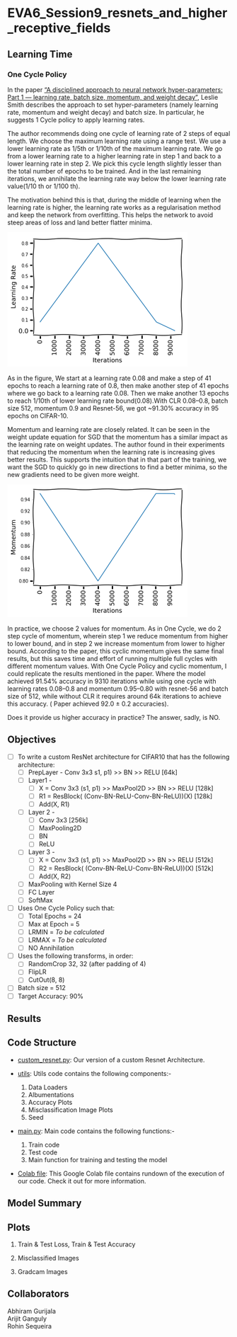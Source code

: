 # EVA6_Session9_resnets_and_higher_receptive_fields

## Learning Time

### One Cycle Policy

In the paper [“A disciplined approach to neural network hyper-parameters: Part 1 — learning rate, batch size, momentum, and weight decay”](https://arxiv.org/abs/1803.09820), Leslie Smith describes the approach to set hyper-parameters (namely learning rate, momentum and weight decay) and batch size. In particular, he suggests 1 Cycle policy to apply learning rates.

The author recommends doing one cycle of learning rate of 2 steps of equal length. We choose the maximum learning rate using a range test. We use a lower learning rate as 1/5th or 1/10th of the maximum learning rate. We go from a lower learning rate to a higher learning rate in step 1 and back to a lower learning rate in step 2. We pick this cycle length slightly lesser than the total number of epochs to be trained. And in the last remaining iterations, we annihilate the learning rate way below the lower learning rate value(1/10 th or 1/100 th).

The motivation behind this is that, during the middle of learning when the learning rate is higher, the learning rate works as a regularisation method and keep the network from overfitting. This helps the network to avoid steep areas of loss and land better flatter minima.

![image1](/images_and_logs/one_cycle_lr_image1.png)

As in the figure, We start at a learning rate 0.08 and make a step of 41 epochs to reach a learning rate of 0.8, then make another step of 41 epochs where we go back to a learning rate 0.08. Then we make another 13 epochs to reach 1/10th of lower learning rate bound(0.08).With CLR 0.08–0.8, batch size 512, momentum 0.9 and Resnet-56, we got ~91.30% accuracy in 95 epochs on CIFAR-10.

Momentum and learning rate are closely related. It can be seen in the weight update equation for SGD that the momentum has a similar impact as the learning rate on weight updates. The author found in their experiments that reducing the momentum when the learning rate is increasing gives better results. This supports the intuition that in that part of the training, we want the SGD to quickly go in new directions to find a better minima, so the new gradients need to be given more weight.

![image2](/images_and_logs/one_cycle_lr_image2.png)

In practice, we choose 2 values for momentum. As in One Cycle, we do 2 step cycle of momentum, wherein step 1 we reduce momentum from higher to lower bound, and in step 2 we increase momentum from lower to higher bound. According to the paper, this cyclic momentum gives the same final results, but this saves time and effort of running multiple full cycles with different momentum values. With One Cycle Policy and cyclic momentum, I could replicate the results mentioned in the paper. Where the model achieved 91.54% accuracy in 9310 iterations while using one cycle with learning rates 0.08–0.8 and momentum 0.95–0.80 with resnet-56 and batch size of 512, while without CLR it requires around 64k iterations to achieve this accuracy. ( Paper achieved 92.0 ± 0.2 accuracies). 

Does it provide us higher accuracy in practice? The answer, sadly, is NO.

## Objectives

* [ ] To write a custom ResNet architecture for CIFAR10 that has the following architecture:
  * [ ] PrepLayer - Conv 3x3 s1, p1) >> BN >> RELU [64k]
  * [ ] Layer1 -
    * [ ] X = Conv 3x3 (s1, p1) >> MaxPool2D >> BN >> RELU [128k]
    * [ ] R1 = ResBlock( (Conv-BN-ReLU-Conv-BN-ReLU))(X) [128k] 
    * [ ] Add(X, R1)
  * [ ] Layer 2 -
    * [ ] Conv 3x3 [256k]
    * [ ] MaxPooling2D
    * [ ] BN
    * [ ] ReLU
  * [ ] Layer 3 -
    * [ ] X = Conv 3x3 (s1, p1) >> MaxPool2D >> BN >> RELU [512k]
    * [ ] R2 = ResBlock( (Conv-BN-ReLU-Conv-BN-ReLU))(X) [512k]
    * [ ] Add(X, R2)
  * [ ] MaxPooling with Kernel Size 4
  * [ ] FC Layer 
  * [ ] SoftMax
* [ ] Uses One Cycle Policy such that:
  * [ ] Total Epochs = 24
  * [ ] Max at Epoch = 5
  * [ ] LRMIN = _To be calculated_
  * [ ] LRMAX = _To be calculated_
  * [ ] NO Annihilation
* [ ] Uses the following transforms, in order: 
  * [ ] RandomCrop 32, 32 (after padding of 4) 
  * [ ] FlipLR 
  * [ ] CutOut(8, 8)
* [ ] Batch size = 512
* [ ] Target Accuracy: 90%

## Results

  
## Code Structure

* [custom_resnet.py](https://github.com/Arijit-datascience/pytorch_cifar10/blob/main/model/resnet.py): Our version of a custom Resnet Architecture.


* [utils](https://github.com/Arijit-datascience/pytorch_cifar10/blob/main/utils/utils.py): Utils code contains the following components:-  
  1. Data Loaders  
  2. Albumentations  
  3. Accuracy Plots
  4. Misclassification Image Plots
  5. Seed

* [main.py](https://github.com/Arijit-datascience/pytorch_cifar10/blob/main/main.py): Main code contains the following functions:-  
  1. Train code
  2. Test code
  3. Main function for training and testing the model  

* [Colab file](/pytroch_custom_resnet.ipynb): This Google Colab file contains rundown of the execution of our code. Check it out for more information. 
 

## Model Summary


## Plots

  1. Train & Test Loss, Train & Test Accuracy  
  

  2. Misclassified Images  
  

  3. Gradcam Images  
  

## Collaborators
Abhiram Gurijala  
Arijit Ganguly  
Rohin Sequeira

